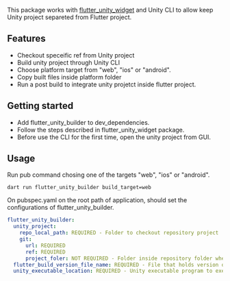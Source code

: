 This package works with [flutter_unity_widget](https://pub.dev/packages/flutter_unity_widget) and Unity CLI to allow keep Unity project separeted from Flutter project.

## Features

- Checkout speceific ref from Unity project
- Build unity project through Unity CLI
- Choose platform target from "web", "ios" or "android".
- Copy built files inside platform folder
- Run a post build to integrate unity projetct inside flutter project.

## Getting started

- Add flutter_unity_builder to dev_dependencies.
- Follow the steps described in flutter_unity_widget package.
- Before use the CLI for the first time, open the unity project from GUI.

## Usage
Run pub command chosing one of the targets "web", "ios" or "android".

```
dart run flutter_unity_builder build_target=web
```
On pubspec.yaml on the root path of application, should set the configurations of flutter_unity_builder.

```yaml
flutter_unity_builder:
  unity_project:
    repo_local_path: REQUIRED - Folder to checkout repository project
    git:
      url: REQUIRED
      ref: REQUIRED
      project_foler: NOT REQUIRED - Folder inside repository folder where unity project is located.
  flutter_build_version_file_name: REQUIRED - File that holds version of Unity Project built.
  unity_executable_location: REQUIRED - Unity executable program to execute Unity CLI
```

<!-- ## Additional information

TODO: Tell users more about the package: where to find more information, how to 
contribute to the package, how to file issues, what response they can expect 
from the package authors, and more. -->
